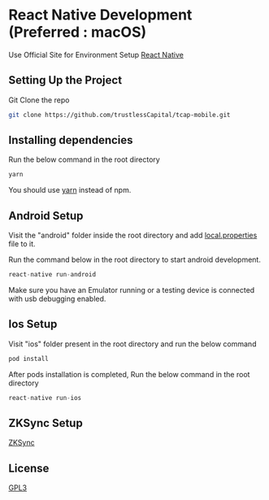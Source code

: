 # React Native Development (Preferred : macOS)

Use Official Site for Environment Setup [React Native](https://reactnative.dev/docs/environment-setup)



## Setting Up the Project

Git Clone the repo

```bash
git clone https://github.com/trustlessCapital/tcap-mobile.git
```

## Installing dependencies
Run the below command in the root directory

```python
yarn 
```
You should use [yarn](https://classic.yarnpkg.com/en/docs/install/#mac-stable) instead of npm.

## Android Setup
Visit the "android" folder inside the root directory and add
[local.properties](https://stackoverflow.com/questions/20673378/where-does-local-properties-go-for-android-project) file to it.

Run the command below in the root directory to start android development.

```python
react-native run-android 
```
Make sure you have an Emulator running or a testing device is connected with usb debugging enabled.

## Ios Setup
Visit "ios" folder present in the root directory and run the below command
```python
pod install
```
After pods installation is completed, Run the below command in the root directory
```python
react-native run-ios 
``` 
## ZKSync Setup 
[ZKSync](https://github.com/trustlessCapital/tcap-mobile/blob/master/TrustlessCapital/zksync-setup.md)


## License
[GPL3](https://github.com/trustlessCapital/tcap-mobile/blob/master/LICENSE)
